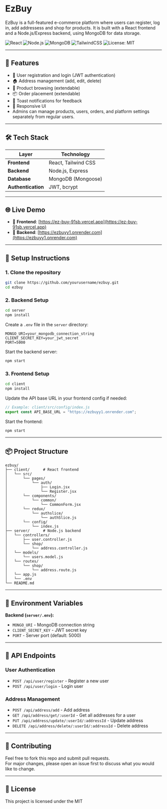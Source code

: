 # EzBuy

EzBuy is a full-featured e-commerce platform where users can register, log in, add addressess and shop for products.
It is built with a React frontend and a Node.js/Express backend, using MongoDB for data storage.

![React](https://img.shields.io/badge/Frontend-React-blue?style=flat&logo=react&logoColor=white)
![Node.js](https://img.shields.io/badge/Backend-Node.js-339933?style=flat&logo=nodedotjs&logoColor=white)
![MongoDB](https://img.shields.io/badge/Database-MongoDB-4DB33D?style=flat&logo=mongodb&logoColor=white)
![TailwindCSS](https://img.shields.io/badge/Styling-TailwindCSS-06B6D4?style=flat&logo=tailwindcss&logoColor=white)
![License: MIT](https://img.shields.io/badge/License-MIT-yellow.svg?style=flat)

---

## 🌟 Features

- 📝 User registration and login (JWT authentication)
- 🏠 Address management (add, edit, delete)
- 🛒 Product browsing (extendable)
- 📦 Order placement (extendable)
- 🔔 Toast notifications for feedback
- 📱 Responsive UI
-  Admins can manage products, users, orders, and platform settings separately from regular users.
---

## 🛠️ Tech Stack

| Layer          | Technology                    |
|----------------|------------------------------|
| **Frontend**   | React, Tailwind CSS          |
| **Backend**    | Node.js, Express             |
| **Database**   | MongoDB (Mongoose)           |
| **Authentication** | JWT, bcrypt               |

---

## 🌐 Live Demo

- 🔗 **Frontend**: [https://ez-buy-91sb.vercel.app](https://ez-buy-91sb.vercel.app)
- 🔗 **Backend**: [https://ezbuyy1.onrender.com](https://ezbuyy1.onrender.com)

---

## 🧪 Setup Instructions

### 1. Clone the repository

```bash
git clone https://github.com/yourusername/ezbuy.git
cd ezbuy
```

### 2. Backend Setup

```bash
cd server
npm install
```

Create a `.env` file in the `server` directory:

```
MONGO_URI=your_mongodb_connection_string
CLIENT_SECRET_KEY=your_jwt_secret
PORT=5000
```

Start the backend server:

```bash
npm start
```

### 3. Frontend Setup

```bash
cd client
npm install
```

Update the API base URL in your frontend config if needed:

```js
// Example: client/src/config/index.js
export const API_BASE_URL = "https://ezbuyy1.onrender.com";
```

Start the frontend:

```bash
npm start
```

---

## 📦 Project Structure

```
ezbuy/
├── client/      # React frontend
│   └── src/
│       └── pages/
│           └── auth/
│               ├── Login.jsx
│               └── Register.jsx
│       └── components/
│           └── common/
│               └── CommonForm.jsx
│       └── redux/
│           └── authslice/
│               └── authSlice.js
│       └── config/
│           └── index.js
├── server/      # Node.js backend
│   └── controllers/
│       ├── user.controller.js
│       └── shop/
│           └── address.controller.js
│   └── models/
│       └── users.model.js
│   └── routes/
│       └── shop/
│           └── address.route.js
│   └── app.js
│   └── .env
└── README.md
```

---

## 🔑 Environment Variables

**Backend (`server/.env`):**

- `MONGO_URI` - MongoDB connection string
- `CLIENT_SECRET_KEY` - JWT secret key
- `PORT` - Server port (default: 5000)

---

## 🚀 API Endpoints

### User Authentication

- `POST /api/user/register` - Register a new user
- `POST /api/user/login` - Login user

### Address Management

- `POST /api/address/add` - Add address
- `GET /api/address/get/:userId` - Get all addresses for a user
- `PUT /api/address/update/:userId/:addressId` - Update address
- `DELETE /api/address/delete/:userId/:addressId` - Delete address

---

## 🤝 Contributing

Feel free to fork this repo and submit pull requests.  
For major changes, please open an issue first to discuss what you would like to change.

---

## 📄 License

This project is licensed under the MIT
